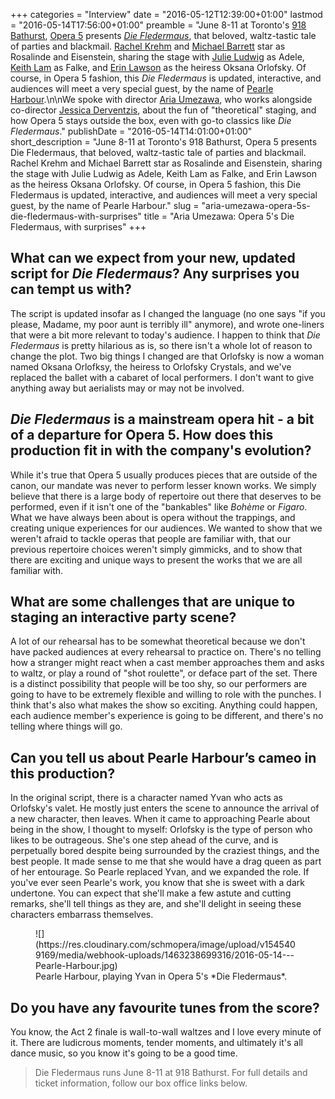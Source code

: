 +++
categories = "Interview"
date = "2016-05-12T12:39:00+01:00"
lastmod = "2016-05-14T17:56:00+01:00"
preamble = "June 8-11 at Toronto's [918 Bathurst](http://www.918bathurst.com/), [Opera 5](/scene/companies/opera-5/) presents [*Die Fledermaus*](http://opera5.ca/project/die-fledermaus/), that beloved, waltz-tastic tale of parties and blackmail. [Rachel Krehm](/scene/people/rachel-krehm/) and [Michael Barrett](/scene/people/michael-barrett/) star as Rosalinde and Eisenstein, sharing the stage with [Julie Ludwig](/scene/people/julie-ludwig/) as Adele, [Keith Lam](/scene/people/keith-lam/) as Falke, and [Erin Lawson](/scene/people/erin-lawson/) as the heiress Oksana Orlofsky. Of course, in Opera 5 fashion, this *Die Fledermaus* is updated, interactive, and audiences will meet a very special guest, by the name of [Pearle Harbour](https://www.facebook.com/thepearleharbour/).\n\nWe spoke with director [Aria Umezawa](/scene/people/aria-umezawa/), who works alongside co-director [Jessica Derventzis](/scene/companies/stujess-productions/), about the fun of \"theoretical\" staging, and how Opera 5 stays outside the box, even with go-to classics like *Die Fledermaus*."
publishDate = "2016-05-14T14:01:00+01:00"
short_description = "June 8-11 at Toronto's 918 Bathurst, Opera 5 presents Die Fledermaus, that beloved, waltz-tastic tale of parties and blackmail. Rachel Krehm and Michael Barrett star as Rosalinde and Eisenstein, sharing the stage with Julie Ludwig as Adele, Keith Lam as Falke, and Erin Lawson as the heiress Oksana Orlofsky. Of course, in Opera 5 fashion, this Die Fledermaus is updated, interactive, and audiences will meet a very special guest, by the name of Pearle Harbour."
slug = "aria-umezawa-opera-5s-die-fledermaus-with-surprises"
title = "Aria Umezawa: Opera 5&#039;s Die Fledermaus, with surprises"
+++

## What can we expect from your new, updated script for *Die Fledermaus*? Any surprises you can tempt us with?

The script is updated insofar as I changed the language (no one says "if you please, Madame, my poor aunt is terribly ill" anymore), and wrote one-liners that were a bit more relevant to today's audience. I happen to think that *Die Fledermaus* is pretty hilarious as is, so there isn't a whole lot of reason to change the plot. Two big things I changed are that Orlofsky is now a woman named Oksana Orlofksy, the heiress to Orlofsky Crystals, and we've replaced the ballet with a cabaret of local performers. I don't want to give anything away but aerialists may or may not be involved.

## *Die Fledermaus* is a mainstream opera hit - a bit of a departure for Opera 5. How does this production fit in with the company's evolution?

While it's true that Opera 5 usually produces pieces that are outside of the canon, our mandate was never to perform lesser known works. We simply believe that there is a large body of repertoire out there that deserves to be performed, even if it isn't one of the "bankables" like *Bohème* or *Figaro*. What we have always been about is opera without the trappings, and creating unique experiences for our audiences. We wanted to show that we weren't afraid to tackle operas that people are familiar with, that our previous repertoire choices weren't simply gimmicks, and to show that there are exciting and unique ways to present the works that we are all familiar with. 
 
## What are some challenges that are unique to staging an interactive party scene?

A lot of our rehearsal has to be somewhat theoretical because we don't have packed audiences at every rehearsal to practice on. There's no telling how a stranger might react when a cast member approaches them and asks to waltz, or play a round of "shot roulette", or deface part of the set. There is a distinct possibility that people will be too shy, so our performers are going to have to be extremely flexible and willing to role with the punches. I think that's also what makes the show so exciting. Anything could happen, each audience member's experience is going to be different, and there's no telling where things will go.  

## Can you tell us about Pearle Harbour’s cameo in this production?

In the original script, there is a character named Yvan who acts as Orlofsky's valet. He mostly just enters the scene to announce the arrival of a new character, then leaves. When it came to approaching Pearle about being in the show, I thought to myself: Orlofsky is the type of person who likes to be outrageous. She's one step ahead of the curve, and is perpetually bored despite being surrounded by the craziest things, and the best people. It made sense to me that she would have a drag queen as part of her entourage. So Pearle replaced Yvan, and we expanded the role. If you've ever seen Pearle's work, you know that she is sweet with a dark undertone. You can expect that she'll make a few astute and cutting remarks, she'll tell things as they are, and she'll delight in seeing these characters embarrass themselves. 

<figure data-type="image">
![](https://res.cloudinary.com/schmopera/image/upload/v1545409169/media/webhook-uploads/1463238699316/2016-05-14---Pearle-Harbour.jpg)<figcaption>Pearle Harbour, playing Yvan in Opera 5's *Die Fledermaus*.</figcaption>
</figure>

## Do you have any favourite tunes from the score?

You know, the Act 2 finale is wall-to-wall waltzes and I love every minute of it. There are ludicrous moments, tender moments, and ultimately it's all dance music, so you know it's going to be a good time. 

>Die Fledermaus runs June 8-11 at 918 Bathurst. For full details and ticket information, follow our box office links below.
